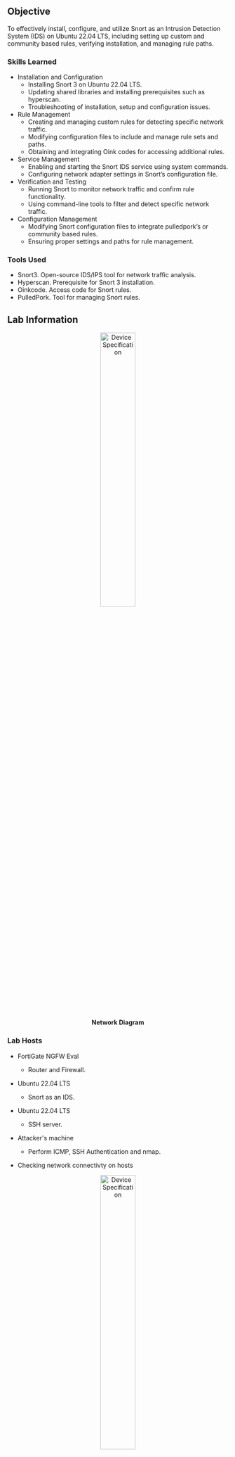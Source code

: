 ## Objective

To effectively install, configure, and utilize Snort as an Intrusion Detection System (IDS) on Ubuntu 22.04 LTS, including setting up custom and community based rules, verifying installation, and managing rule paths.

### Skills Learned

- Installation and Configuration
  - Installing Snort 3 on Ubuntu 22.04 LTS.
  - Updating shared libraries and installing prerequisites such as hyperscan.
  - Troubleshooting of installation, setup and configuration issues.
- Rule Management
  - Creating and managing custom rules for detecting specific network traffic.
  - Modifying configuration files to include and manage rule sets and paths.
  - Obtaining and integrating Oink codes for accessing additional rules.
- Service Management
  - Enabling and starting the Snort IDS service using system commands.
  - Configuring network adapter settings in Snort’s configuration file.
- Verification and Testing
  - Running Snort to monitor network traffic and confirm rule functionality.
  - Using command-line tools to filter and detect specific network traffic.
- Configuration Management
  - Modifying Snort configuration files to integrate pulledpork’s or community based rules.
  - Ensuring proper settings and paths for rule management.

### Tools Used

- Snort3. Open-source IDS/IPS tool for network traffic analysis.
- Hyperscan. Prerequisite for Snort 3 installation.
- Oinkcode. Access code for Snort rules.
- PulledPork. Tool for managing Snort rules.

## Lab Information

<p align="center">
<img src="https://imgur.com/8rTkja3.png" height="40%" width="40%" alt="Device Specification"/>
<br/>
<b>Network Diagram</b>
<br/>

### Lab Hosts

- FortiGate NGFW Eval
  - Router and Firewall.
- Ubuntu 22.04 LTS
  - Snort as an IDS.
- Ubuntu 22.04 LTS          
  - SSH server.
- Attacker's machine
  - Perform ICMP, SSH Authentication and nmap.

- Checking network connectivty on hosts
<p align="center">
<img src="https://imgur.com/xPpyFIL.png" height="40%" width="40%" alt="Device Specification"/>
<br/>
<p align="center">
<img src="https://imgur.com/mO0xUSv.png" height="40%" width="40%" alt="Device Specification"/>
<br/>
<b>Fortigate NGFW status.</b>
<br/>

<p align="center">
<img src="https://imgur.com/TAgKfKr.png" height="40%" width="40%" alt="Device Specification"/>
<br/>
<img src="https://imgur.com/74boOf5.png" height="40%" width="40%" alt="Device Specification"/>
<br/>
<b>Snort IDS IP address and status.</b>
<br/>

<p align="center">
<img src="https://imgur.com/ZxKW86Y.png" height="40%" width="40%" alt="Device Specification"/>
<br/>
<b>Ubuntu server IP address and status.</b>
<br/>

- Generate traffic
<p align="center">
<img src="https://imgur.com/tjUO2Li.png" height="40%" width="40%" alt="Device Specification"/>
<br/>
<b>Perform ICMP and SSH Attempt to SSH Server.</b>
<br/>

<p align="center">
<img src="https://imgur.com/pGPv4S8.png" height="40%" width="40%" alt="Device Specification"/>
<br/>
<b>Attacker's machine perform nmap to SSH server.</b>
<br/>

 - Server alert
<p align="center">
<img src="https://imgur.com/t1qHDYN.png" height="40%" width="40%" alt="Device Specification"/>
<br/>
<b>ICMP and SSH Authentication custom alert.</b>
<br/>

<p align="center">
<img src="https://imgur.com/8IJXuEP.png" height="40%" width="40%" alt="Device Specification"/>
<br/>
<b>Using the pulledpork.rules to alert nmap attempt.</b>
<br/>

## Outcome

- Created and implemented custom and community based Snort rules to detect network threats.
- Managed and updated Snort configurations and rule paths effectively.
- Verified Snort’s functionality and performance in a virtual environment.
- Utilized command-line tools to filter and detect network traffic.
- Alerts were triggered by the ICMP traffic, SSH authentication attempts, and nmap scans.

## Acknowledgements
- [Snort](https://docs.snort.org/)
- Installation guide inspired by [MyDFIR](https://github.com/MyDFIR/snort3-install-guide)

## Disclaimer

The projects and activities within this portfolio are for educational and ethical cybersecurity research purposes only. All work was performed in controlled environments, including isolated, personally owned laboratories, subscription-based cloud environments, and through engagement with online cybersecurity learning platforms. Any cloud-based activities and participation in online learning platforms were conducted in full compliance with their respective terms of service and acceptable use policies. These projects should not be used for any illegal or unethical activities. Unauthorized access to any computer system or network is strictly prohibited. The author(s) are not responsible for any misuse of the information or code provided.
